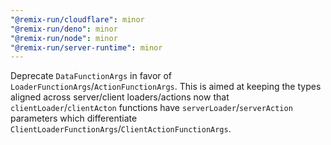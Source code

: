 ```yaml
---
"@remix-run/cloudflare": minor
"@remix-run/deno": minor
"@remix-run/node": minor
"@remix-run/server-runtime": minor
---
```


Deprecate `DataFunctionArgs` in favor of `LoaderFunctionArgs`/`ActionFunctionArgs`. This is aimed at keeping the types aligned across server/client loaders/actions now that `clientLoader`/`clientActon` functions have `serverLoader`/`serverAction` parameters which differentiate `ClientLoaderFunctionArgs`/`ClientActionFunctionArgs`.
